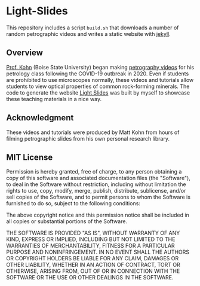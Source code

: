 # Light-Slides
This repository includes a script `build.sh` that downloads a number of random petrographic videos and writes a static website with [jekyll](https://jekyllrb.com).

## Overview

[Prof. Kohn](https://www.google.com/url?sa=t&rct=j&q=&esrc=s&source=web&cd=&cad=rja&uact=8&ved=2ahUKEwjp-9q57pn5AhX8HjQIHesCCA8QFnoECAYQAQ&url=https%3A%2F%2Fscholar.google.com%2Fcitations%3Fuser%3DxSyB1KQAAAAJ%26hl%3Den&usg=AOvVaw3ywGo5FHrblLESdK2RJAMy) (Boise State University) began making [petrography videos](https://www.youtube.com/playlist?list=PL8dDgAwuMuPTXCj0MPO_G6jTz4pzXVcZi) for his petrology class following the COVID-19 outbreak in 2020. Even if students are prohibited to use microscopes normally, these videos and tutorials allow students to view optical properties of common rock-forming minerals. The code to generate the website [Light Slides](https://buchanankerswell.com/light-slides) was built by myself to showcase these teaching materials in a nice way.

## Acknowledgment

These videos and tutorials were produced by Matt Kohn from hours of filming petrographic slides from his own personal research library.

## MIT License

Permission is hereby granted, free of charge, to any person obtaining a copy
of this software and associated documentation files (the "Software"), to deal
in the Software without restriction, including without limitation the rights
to use, copy, modify, merge, publish, distribute, sublicense, and/or sell
copies of the Software, and to permit persons to whom the Software is
furnished to do so, subject to the following conditions:

The above copyright notice and this permission notice shall be included in all
copies or substantial portions of the Software.

THE SOFTWARE IS PROVIDED "AS IS", WITHOUT WARRANTY OF ANY KIND, EXPRESS OR
IMPLIED, INCLUDING BUT NOT LIMITED TO THE WARRANTIES OF MERCHANTABILITY,
FITNESS FOR A PARTICULAR PURPOSE AND NONINFRINGEMENT. IN NO EVENT SHALL THE
AUTHORS OR COPYRIGHT HOLDERS BE LIABLE FOR ANY CLAIM, DAMAGES OR OTHER
LIABILITY, WHETHER IN AN ACTION OF CONTRACT, TORT OR OTHERWISE, ARISING FROM,
OUT OF OR IN CONNECTION WITH THE SOFTWARE OR THE USE OR OTHER DEALINGS IN THE
SOFTWARE.
